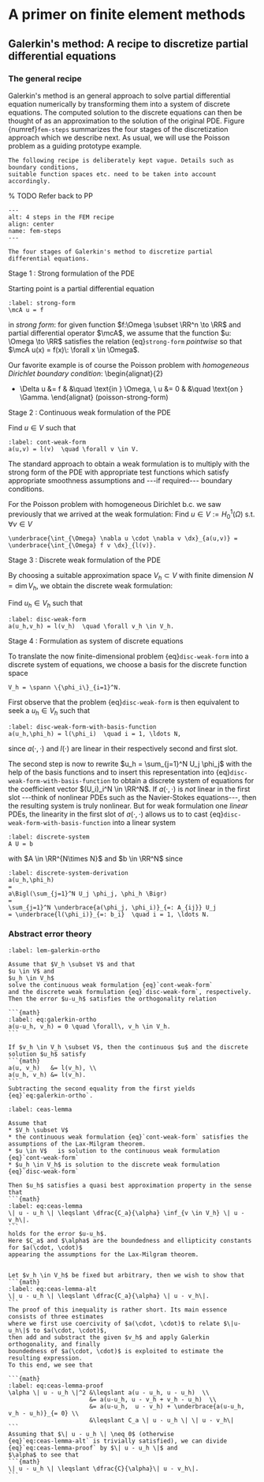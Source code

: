 # A primer on finite element methods

## Galerkin's method: A recipe to discretize partial differential equations

### The general recipe

Galerkin's method is an general approach to solve partial differential equation numerically 
by transforming them into a system of discrete equations. 
The computed solution to the discrete equations can then be thought of as an approximation
to the solution of the original PDE. Figure {numref}`fem-steps` summarizes the four stages
of the discretization approach which we describe next. As usual, we will use
the Poisson problem as a guiding prototype example.

```{note}
The following recipe is deliberately kept vague. Details such as boundary conditions,
suitable function spaces etc. need to be taken into account accordingly. 
```

% TODO Refer back to PP

```{figure} ./fem_steps_stand_alone.png
---
alt: 4 steps in the FEM recipe
align: center
name: fem-steps
---

The four stages of Galerkin's method to discretize partial differential equations.
```

Stage 1 
: Strong formulation of the PDE

Starting point is a partial differential equation
```{math}
:label: strong-form
\mcA u = f 
```

in *strong form*: for given function $f:\Omega \subset \RR^n \to \RR$ and partial differential operator $\mcA$,
we assume that the function $u: \Omega \to  \RR$ satisfies
the relation {eq}`strong-form` *pointwise* so that $\mcA u(x) = f(x)\: \forall x \in \Omega$.

Our favorite example is of course the Poisson problem with *homogeneous Dirichlet boundary condition*:
\begin{alignat}{2}
- \Delta u  &= f & &\quad \text{in } \Omega, \\
         u  &= 0 & &\quad \text{on } \Gamma.
\end{alignat} (poisson-strong-form)

Stage 2
: Continuous weak formulation of the PDE

Find $u \in V$ such that
```{math}
:label: cont-weak-form
a(u,v) = l(v)  \quad \forall v \in V.
```

The standard approach to obtain a weak formulation is to multiply
with the strong form of the PDE with appropriate test functions
which satisfy appropriate smoothness assumptions and ---if required--- boundary conditions.

For the Poisson problem with homogeneous Dirichlet b.c. we saw previously that we arrived 
at the weak formulation:
Find $u \in V := H^1_0(\Omega)$ s.t. $\forall v \in V$
```{math}
\underbrace{\int_{\Omega} \nabla u \cdot \nabla v \dx}_{a(u,v)} = \underbrace{\int_{\Omega} f v \dx}_{l(v)}.
```

Stage 3
: Discrete weak formulation of the PDE

By choosing a suitable approximation space $V_h \subset V$
with finite dimension $N = \dim V_h$,
we obtain the discrete weak formulation:

Find $u_h \in V_h$ such that
```{math}
:label: disc-weak-form
a(u_h,v_h) = l(v_h)  \quad \forall v_h \in V_h.
```

Stage 4
: Formulation as system of discrete equations

To translate the now finite-dimensional problem {eq}`disc-weak-form` into a discrete
system of equations, we choose a basis for the discrete function space
```{math}
V_h = \spann \{\phi_i\}_{i=1}^N.
```

First observe that the problem {eq}`disc-weak-form` is then equivalent to
seek a $u_h \in V_h$ such that
```{math}
:label: disc-weak-form-with-basis-function
a(u_h,\phi_h) = l(\phi_i)  \quad i = 1, \ldots N,
```
since $a(\cdot, \cdot)$ and $l(\cdot)$
are linear in their respectively second and first slot.

The second step is now to rewrite $u_h = \sum_{j=1}^N U_j \phi_j$ with the help of the basis functions
and to insert this representation into {eq}`disc-weak-form-with-basis-function` to obtain
a discrete system of equations for the coefficient vector $(U_i)_i^N \in \RR^N$.
If $a(\cdot,\cdot)$ is *not* linear in the first slot ---think of nonlinear PDEs such as the Navier-Stokes equations---,
then the resulting system is truly nonlinear. But for weak formulation one *linear* PDEs, 
the linearity in the first slot of $a(\cdot, \cdot)$ allows us to to cast
{eq}`disc-weak-form-with-basis-function` into a linear system
```{math}
:label: discrete-system
A U = b
```
with $A \in \RR^{N\times N}$ and $b \in \RR^N$
since
```{math}
:label: discrete-system-derivation
a(u_h,\phi_h)
= 
a\Bigl(\sum_{j=1}^N U_j \phi_j, \phi_h \Bigr)
=
\sum_{j=1}^N \underbrace{a(\phi_j, \phi_i)}_{=: A_{ij}} U_j
= \underbrace{l(\phi_i)}_{=: b_i}  \quad i = 1, \ldots N.
```

### Abstract error theory

````{prf:lemma} Galerkin orthogonality
:label: lem-galerkin-ortho

Assume that $V_h \subset V$ and that
$u \in V$ and 
$u_h \in V_h$
solve the continuous weak formulation {eq}`cont-weak-form`
and the discrete weak formulation {eq}`disc-weak-form`, respectively.
Then the error $u-u_h$ satisfies the orthogonality relation

```{math}
:label: eq:galerkin-ortho
a(u-u_h, v_h) = 0 \quad \forall\, v_h \in V_h.
```

````

````{prf:proof}
If $v_h \in V_h \subset V$, then the continuous $u$ and the discrete solution $u_h$ satisfy
```{math}
a(u, v_h)   &= l(v_h), \\
a(u_h, v_h) &= l(v_h).
```
Subtracting the second equality from the first yields {eq}`eq:galerkin-ortho`.
````

````{prf:lemma} Cea's lemma
:label: ceas-lemma

Assume that 
* $V_h \subset V$ 
* the continuous weak formulation {eq}`cont-weak-form` satisfies the assumptions of the Lax-Milgram theorem.
* $u \in V$   is solution to the continuous weak formulation {eq}`cont-weak-form`
* $u_h \in V_h$ is solution to the discrete weak formulation {eq}`disc-weak-form`

Then $u_h$ satisfies a quasi best approximation property in the sense that
```{math}
:label: eq:ceas-lemma
\| u - u_h \| \leqslant \dfrac{C_a}{\alpha} \inf_{v \in V_h} \| u - v_h\|.
```
holds for the error $u-u_h$.
Here $C_a$ and $\alpha$ are the boundedness and ellipticity constants for $a(\cdot, \cdot)$
appearing the assumptions for the Lax-Milgram theorem.

````

````{prf:proof}

Let $v_h \in V_h$ be fixed but arbitrary, then we wish to show that
```{math}
:label: eq:ceas-lemma-alt
\| u - u_h \| \leqslant \dfrac{C_a}{\alpha} \| u - v_h\|.
```
The proof of this inequality is rather short. Its main essence consists of three estimates 
where we first use coercivity of $a(\cdot, \cdot)$ to relate $\|u-u_h\|$ to $a(\cdot, \cdot)$,
then add and substract the given $v_h$ and apply Galerkin orthogonality, and finally 
boundedness of $a(\cdot, \cdot)$ is exploited to estimate the resulting expression.
To this end, we see that

```{math}
:label: eq:ceas-lemma-proof
\alpha \| u - u_h \|^2 &\leqslant a(u - u_h, u - u_h)  \\
                       &= a(u-u_h, u - v_h + v_h - u_h)  \\ 
                       &= a(u-u_h,  u - v_h) + \underbrace{a(u-u_h, v_h - u_h)}_{= 0} \\
                       &\leqslant C_a \| u - u_h \| \| u - v_h\|
```
Assuming that $\| u - u_h \| \neq 0$ (otherwise 
{eq}`eq:ceas-lemma-alt` is trivially satisfied), we can divide {eq}`eq:ceas-lemma-proof` by $\| u - u_h \|$ and 
$\alpha$ to see that
```{math}
\| u - u_h \| \leqslant \dfrac{C}{\alpha}\| u - v_h\|.
``` 
````
